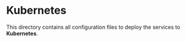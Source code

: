 # Kubernetes

This directory contains all configuration files to deploy the services to **Kubernetes**.
